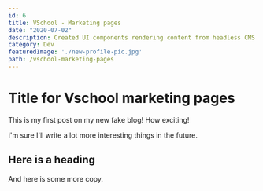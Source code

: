 ```yaml
---
id: 6
title: VSchool - Marketing pages
date: "2020-07-02"
description: Created UI components rendering content from headless CMS.
category: Dev
featuredImage: './new-profile-pic.jpg'
path: /vschool-marketing-pages
---
```


# Title for Vschool marketing pages

This is my first post on my new fake blog! How exciting!

I'm sure I'll write a lot more interesting things in the future.

## Here is a heading

And here is some more copy.